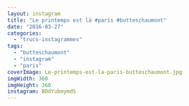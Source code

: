 ```yaml
---
layout: instagram
title: "Le printemps est là #paris #butteschaumont"
date: "2016-03-27"
categories: 
  - "trucs-instagrammes"
tags: 
  - "butteschaumont"
  - "instagram"
  - "paris"
coverImage: Le-printemps-est-la-paris-butteschaumont.jpg
imgWidth: 360
imgHeight: 360
instagram: BDdYubmymdS
---
```

